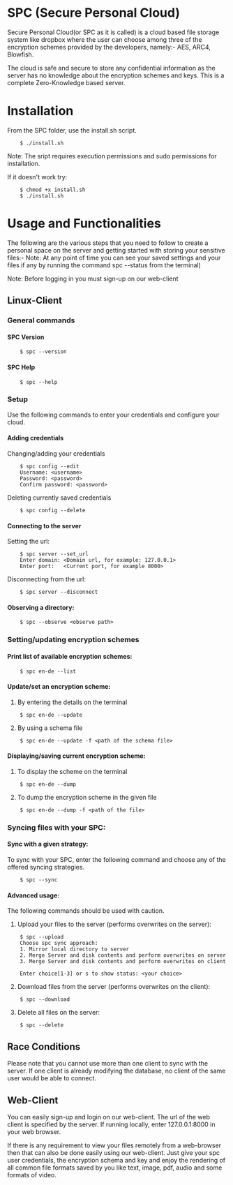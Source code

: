 # SPC (Secure Personal Cloud)
Secure Personal Cloud(or SPC as it is called) is a cloud based file storage system like dropbox where the user can choose among three of the encryption schemes provided by the developers, namely:- AES, ARC4, Blowfish.

The cloud is safe and secure to store any confidential information as the server has no knowledge about the encryption schemes and keys. This is a complete Zero-Knowledge based server.

# Installation
From the SPC folder, use the install.sh script.
```
    $ ./install.sh
```
Note: The sript requires execution permissions and sudo permissions for installation.

If it doesn't work try:
```
    $ chmod +x install.sh
    $ ./install.sh
```

# Usage and Functionalities
The following are the various steps that you need to follow to create a personal space on the server and getting started with storing your sensitive files:-
Note: At any point of time you can see your saved settings and your files if any by running the command spc --status from the terminal)

Note: Before logging in you must sign-up on our web-client

## Linux-Client
 
### General commands

#### SPC Version
```
    $ spc --version
```
#### SPC Help
```
    $ spc --help
```
### Setup

Use the following commands to enter your credentials and configure your cloud.   
    
#### Adding credentials

Changing/adding your credentials 
```
    $ spc config --edit
    Username: <username>
    Password: <password>
    Confirm password: <password>
```
Deleting currently saved credentials
``` 
    $ spc config --delete
```
#### Connecting to the server

Setting the url:
```
    $ spc server --set_url
    Enter domain: <Domain url, for example: 127.0.0.1>
    Enter port:   <Current port, for example 8000>
```
Disconnecting from the url:
```
    $ spc server --disconnect
```
#### Observing a directory:
```    
    $ spc --observe <observe path>
```
### Setting/updating encryption schemes

#### Print list of available encryption schemes:
```
    $ spc en-de --list
```
#### Update/set an encryption scheme:

1. By entering the details on the terminal
```
    $ spc en-de --update
```
2. By using a schema file
```
    $ spc en-de --update -f <path of the schema file>
```
#### Displaying/saving current encryption scheme:

1. To display the scheme on the terminal
```
    $ spc en-de --dump
```
2. To dump the encryption scheme in the given file
```
    $ spc en-de --dump -f <path of the file>
```
### Syncing files with your SPC:

#### Sync with a given strategy:

To sync with your SPC, enter the following command and choose any of the offered syncing strategies.
```
    $ spc --sync 
```
#### Advanced usage:

The following commands should be used with caution. 

1. Upload your files to the server (performs overwrites on the server):
```
    $ spc --upload
    Choose spc sync approach:
    1. Mirror local directory to server
    2. Merge Server and disk contents and perform overwrites on server
    3. Merge Server and disk contents and perform overwrites on client

    Enter choice[1-3] or s to show status: <your choice>
```
2. Download files from the server (performs overwrites on the client):
```
    $ spc --download
```
3. Delete all files on the server:
```
    $ spc --delete
```
## Race Conditions
Please note that you cannot use more than one client to sync with the server. If one client is already modifying the database, no client of the  same user would be able to connect.

## Web-Client

You can easily sign-up and login on our web-client. The url of the web client is specified by the server. If running locally, enter 127.0.0.1:8000 in your web browser.

If there is any requirement to view your files remotely from a web-browser then that can also be done easily using our web-client. Just give your spc user credentials, the encryption schema and key and enjoy the rendering of all common file formats saved by you like text, image, pdf, audio and some formats of video.

<!-- # Disclaimer

Though you completely free to upload any format of file you can possibly think of but not all may be rendered by the web-client. Though we are working upon this issue and will come up with an update soon!=
 -->